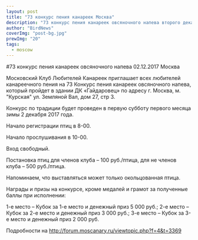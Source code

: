 ```yaml
---
layout: post
title: "73 конкурс пения канареек Москва"
description: "73 конкурс пения канареек овсяночного напева второго декабря 2017 года в Москве"
author: "BirdNews"
coverImg: "post-bg.jpg"
prewImg: "20"
tags:
  - moscow
---
```


#73 конкурс пения канареек овсяночного напева 02.12.2017 Москва

Московский Клуб Любителей Канареек приглашает всех любителей канареечного пения на 73 Конкурс пения канареек овсяночного напева, который пройдет в здании ДК «Гайдаровец» по адресу г. Москва, м. "Курская" ул. Земляной Вал, дом 27, стр 3.

Конкурс по традиции будет проведен в первую субботу первого месяца зимы 2 декабря 2017 года.

Начало регистрации птиц в 8-00.

Начало прослушивания в 10-00.

Вход свободный.

Постановка птиц для членов клуба – 100 руб./птица, для не членов клуба – 500 руб./птица.

Напоминаем, что выставляться может только окольцованная птица.

Награды и призы на конкурсе, кроме медалей и грамот за полученные баллы при исполнении:

1-е место – Кубок за 1-е место и денежный приз 5 000 руб.;
2-е место – Кубок за 2-е место и денежный приз 3 000 руб.;
3-е место – Кубок за 3-е место и денежный приз 2 000 руб.

Подробности на http://forum.moscanary.ru/viewtopic.php?f=4&t=3369
